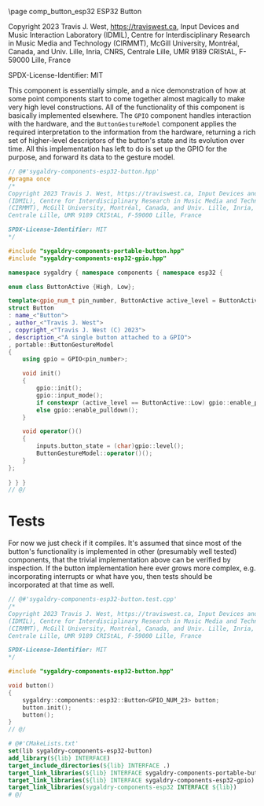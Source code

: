\page comp_button_esp32 ESP32 Button

Copyright 2023 Travis J. West, https://traviswest.ca, Input Devices and Music Interaction Laboratory
(IDMIL), Centre for Interdisciplinary Research in Music Media and Technology
(CIRMMT), McGill University, Montréal, Canada, and Univ. Lille, Inria, CNRS,
Centrale Lille, UMR 9189 CRIStAL, F-59000 Lille, France

SPDX-License-Identifier: MIT

This component is essentially simple, and a nice demonstration of
how at some point components start to come together almost magically
to make very high level constructions. All of the functionality of
this component is basically implemented elsewhere. The `GPIO` component
handles interaction with the hardware, and the `ButtonGestureModel`
component applies the required interpretation to the information from
the hardware, returning a rich set of higher-level descriptors of the
button's state and its evolution over time. All this implementation has
left to do is set up the GPIO for the purpose, and forward its data to
the gesture model.

```cpp
// @#'sygaldry-components-esp32-button.hpp'
#pragma once
/*
Copyright 2023 Travis J. West, https://traviswest.ca, Input Devices and Music Interaction Laboratory
(IDMIL), Centre for Interdisciplinary Research in Music Media and Technology
(CIRMMT), McGill University, Montréal, Canada, and Univ. Lille, Inria, CNRS,
Centrale Lille, UMR 9189 CRIStAL, F-59000 Lille, France

SPDX-License-Identifier: MIT
*/

#include "sygaldry-components-portable-button.hpp"
#include "sygaldry-components-esp32-gpio.hpp"

namespace sygaldry { namespace components { namespace esp32 {

enum class ButtonActive {High, Low};

template<gpio_num_t pin_number, ButtonActive active_level = ButtonActive::Low>
struct Button
: name_<"Button">
, author_<"Travis J. West">
, copyright_<"Travis J. West (C) 2023">
, description_<"A single button attached to a GPIO">
, portable::ButtonGestureModel
{
    using gpio = GPIO<pin_number>;

    void init()
    {
        gpio::init();
        gpio::input_mode();
        if constexpr (active_level == ButtonActive::Low) gpio::enable_pullup();
        else gpio::enable_pulldown();
    }

    void operator()()
    {
        inputs.button_state = (char)gpio::level();
        ButtonGestureModel::operator()();
    }
};
    
} } }
// @/
```

# Tests

For now we just check if it compiles. It's assumed that since most of the
button's functionality is implemented in other (presumably well tested)
components, that the trivial implementation above can be verified by
inspection. If the button implementation here ever grows more complex, e.g.
incorporating interrupts or what have you, then tests should be incorporated at
that time as well.

```cpp
// @#'sygaldry-components-esp32-button.test.cpp'
/*
Copyright 2023 Travis J. West, https://traviswest.ca, Input Devices and Music Interaction Laboratory
(IDMIL), Centre for Interdisciplinary Research in Music Media and Technology
(CIRMMT), McGill University, Montréal, Canada, and Univ. Lille, Inria, CNRS,
Centrale Lille, UMR 9189 CRIStAL, F-59000 Lille, France

SPDX-License-Identifier: MIT
*/

#include "sygaldry-components-esp32-button.hpp"

void button()
{
    sygaldry::components::esp32::Button<GPIO_NUM_23> button; 
    button.init();
    button();
}
// @/
```

```cmake
# @#'CMakeLists.txt'
set(lib sygaldry-components-esp32-button)
add_library(${lib} INTERFACE)
target_include_directories(${lib} INTERFACE .)
target_link_libraries(${lib} INTERFACE sygaldry-components-portable-button)
target_link_libraries(${lib} INTERFACE sygaldry-components-esp32-gpio)
target_link_libraries(sygaldry-components-esp32 INTERFACE ${lib})
# @/
```
